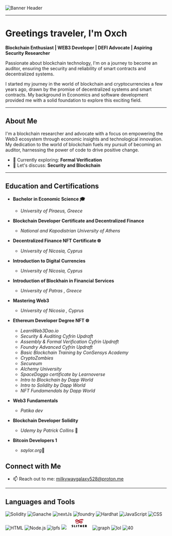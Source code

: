 <!-- Banner Header -->
![Banner Header](https://imgs.search.brave.com/pqmcz0UK9-5E5wqPmlV2ES96vOf2cRZKV__gNDlJ9cw/rs:fit:860:0:0/g:ce/aHR0cHM6Ly9jZG4u/d2FsbHBhcGVyc2Fm/YXJpLmNvbS8xNy82/Ny9XMDFhZWIuanBn)

---
# Greetings traveler, I'm Oxch

**Blockchain Enthusiast | WEB3 Developer | DEFI Advocate | Aspiring Security Researcher**

Passionate about blockchain technology, I'm on a journey to become an auditor, ensuring the security and reliability of smart contracts and decentralized systems.

I started my journey in the world of blockchain and cryptocurrencies a few years ago, drawn by the promise of decentralized systems and smart contracts. My background in Economics and software development provided me with a solid foundation to explore this exciting field.

---

## About Me

I'm a blockchain researcher and advocate with a focus on empowering the Web3 ecosystem through economic insights and technological innovation. My dedication to the world of blockchain fuels my pursuit of becoming an auditor, harnessing the power of code to drive positive change.

- 🌱 Currently exploring: **Formal Verification**
- 💬 Let's discuss: **Security and Blockchain**
---
## Education and Certifications

- **Bachelor in Economic Science 🎓**
  - *University of Piraeus, Greece*

- **Blockchain Developer Certificate and Decentralized Finance**
  - *National and Kapodistrian University of Athens*

- **Decentralized Finance NFT Certificate  🌐**
  - *University of Nicosia, Cyprus*
 
- **Introduction to Digital Currencies**
  - *University of Nicosia, Cyprus*

- **Introduction of Blockhain in Financial Services**
   - *University of Patras , Greece* 

- **Mastering Web3** 
    - *University of Nicosia , Cyprus*


- **Ethereum Developer Degree NFT  🌐**
  - *LearnWeb3Dao.io*   
  - *Security & Auditing Cyfrin Updraft*
  - *Assembly & Formal Verification Cyfrin Updraft*
  - *Foundry Advanced Cyfrin Updraft*
  - *Basic Blockchain Training by ConSensys Academy*
  - *CryptoZombies*
  - *Secureum*
  - *Alchemy University*
  - *SpaceDoggo certificate by Learnoverse*
  - *Intro to Blockchain by Dapp World*
  - *Intro to Solidity by Dapp World*
  - *NFT Fundamendals by Dapp World*
    
- **Web3 Fundamentals**
   - *Patika dev*
- **Blockchain Developer Solidity**
  - *Udemy by Patrick Collins* 🐸
- **Bitcoin Developers 1**
  - *saylor.org*🐐

  
  
## Connect with Me

- 📫 Reach out to me: [milkywaygalaxy528@proton.me](mailto:milkywaygalaxy528@proton.me)
  


<!-- Add your social media links here -->

---

## Languages and Tools

<p align="left">
    <img src="https://upload.wikimedia.org/wikipedia/commons/thumb/9/98/Solidity_logo.svg/1200px-Solidity_logo.svg.png" alt="Solidity" width="40" height="40">
    <img src="https://www.trufflesuite.com/img/ganache-logo-dark.svg" alt="Ganache" width="40" height="40">
    <img src="https://imgs.search.brave.com/LPe22G3WouWUTLupx2-kGiS0QjJi9dI3S2cZoJiSmgo/rs:fit:500:0:0/g:ce/aHR0cHM6Ly9jZG4u/d29ybGR2ZWN0b3Js/b2dvLmNvbS9sb2dv/cy9uZXh0LWpzLnN2/Zw.svg" alt="nextJs"             width="40" height="40">
    <img src="https://imgs.search.brave.com/0hmGwhWguxn7JYe4T0HDQNADhp6BsjB0RGF5nvObiN0/rs:fit:860:0:0/g:ce/aHR0cHM6Ly9hc3Nl/dHMtZ2xvYmFsLndl/YnNpdGUtZmlsZXMu/Y29tLzYzNjRlNjU2/NTZhYjEwN2U0NjUz/MjVkMi82MzdhZWQ2/NzUxNDM4YjU4ZGY0/ZjIzZGJfdnNPSFNu/RkNXRmQ3RjRGS0Qz/V3lxVnM1T0wxYmJu/bS1PWUk3SHhqRU5D/OC5wbmc" alt="foundry" width="40" height="40">
    <img src="https://imgs.search.brave.com/3nHwnOCZTbGcWEL8yXutryII_ERLFqUZthceZfqWov8/rs:fit:860:0:0/g:ce/aHR0cHM6Ly93d3cu/c29sb2Rldi5jb20v/ZmlsZS8xMzQ2NmUy/MS1kZDJjLTExZWMt/YjlhZC0wZWFlZjM3/NTlmNWYvSGFyZGhh/dC1Mb2dvLUljb24u/cG5n" alt="Hardhat" width="40" height="40">
     <img src="https://cdn.jsdelivr.net/gh/devicons/devicon/icons/javascript/javascript-original.svg" alt="JavaScript" width="40" height="40">
     <img src="https://cdn.jsdelivr.net/gh/devicons/devicon/icons/css3/css3-original.svg" alt="CSS" width="40" height="40">
       <img src="https://cdn.jsdelivr.net/gh/devicons/devicon/icons/html5/html5-original.svg" alt="HTML" width="40" height="40">
    <img src="https://cdn.jsdelivr.net/gh/devicons/devicon/icons/nodejs/nodejs-original.svg" alt="Node.js" width="40" height="40">
    <img src="https://imgs.search.brave.com/4C3GZxN3oiIVJ7nK-JJcITOSkPFEV5HGcXAa0OVYfVQ/rs:fit:860:0:0/g:ce/aHR0cHM6Ly93d3cu/c29sb2Rldi5jb20v/ZmlsZS85NzI5OWUz/Ny1lMmFjLTExZWMt/YjlhZC0wZWFlZjM3/NTlmNWYvaXBmcy1s/b2dvLWljb24tYi5w/bmc" alt="Ipfs" width="40" height="40">
  <img src="https://imgs.search.brave.com/i6D7ESXIPaXW7wq-oj93xFnmzK_TvbNMvG_lik8RKwQ/rs:fit:860:0:0/g:ce/aHR0cHM6Ly9kb2Nz/LmNlcnRvcmEuY29t/L3Byb2plY3RzL3R1/dG9yaWFscy9lbi9s/YXRlc3QvX3N0YXRp/Yy9sb2dvLnN2Zw.svg">
  <img src="https://raw.githubusercontent.com/crytic/slither/master/logo.png" alt="slither" width=:40" height="40">
  <img src="https://logos-download.com/wp-content/uploads/2022/01/The_Graph_Logo-700x700.png" alt="graph" width="40" height="40">
  <img src="https://imgs.search.brave.com/c54ZwYLivx_Le7rUy9XfvAXS_5WnGaFTmZjoM41LI8o/rs:fit:860:0:0/g:ce/aHR0cHM6Ly9taXJv/Lm1lZGl1bS5jb20v/djIvMSpFckE2Ty16/RWFMV2g0WWZoZUZl/dmxBLmpwZWc" alt="lol" width="40" height="40">
  <img src="https://imgs.search.brave.com/t_6SExy6XHoX115JV45K3D9xkj1GPdQnhthhlDopVCc/rs:fit:860:0:0/g:ce/aHR0cHM6Ly93d3cu/YWxjaGVteS5jb20v/X25leHQvaW1hZ2U_/dXJsPWh0dHBzOi8v/cmVzLmNsb3VkaW5h/cnkuY29tL2FsY2hl/bXktd2Vic2l0ZS9p/bWFnZS91cGxvYWQv/djE2OTQ2NzU2NTIv/ZGFwcC1zdG9yZS9k/YXBwLWxvZ29zL0h1/ZmYuanBnJnc9NjQw/JnE9NzU" alt="40" width="40" height="40">
 

 
</p>
